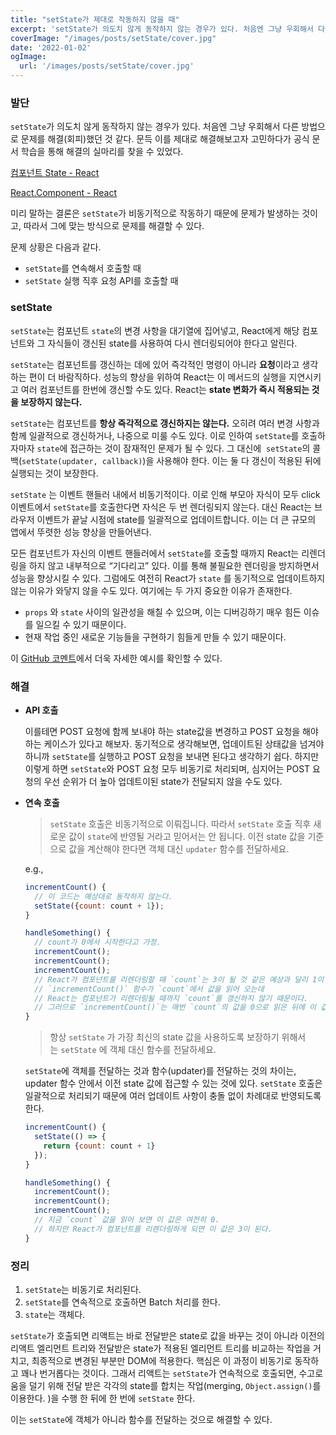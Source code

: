 ```yaml
---
title: "setState가 제대로 작동하지 않을 때"
excerpt: 'setState가 의도치 않게 동작하지 않는 경우가 있다. 처음엔 그냥 우회해서 다른 방법으로 문제를 해결(회피)했던 것 같다. 문득 이를 제대로 해결해보고자 고민하다가 공식 문서 학습을 통해 해결의 실마리를 찾을 수 있었다.'
coverImage: "/images/posts/setState/cover.jpg"
date: '2022-01-02'
ogImage:
  url: '/images/posts/setState/cover.jpg'
---
```


### 발단

`setState`가 의도치 않게 동작하지 않는 경우가 있다. 처음엔 그냥 우회해서 다른 방법으로 문제를 해결(회피)했던 것 같다. 문득 이를 제대로 해결해보고자 고민하다가 공식 문서 학습을 통해 해결의 실마리를 찾을 수 있었다.

[컴포넌트 State - React](https://ko.reactjs.org/docs/faq-state.html)

[React.Component - React](https://ko.reactjs.org/docs/react-component.html#setstate)

미리 말하는 결론은 `setState`가 비동기적으로 작동하기 때문에 문제가 발생하는 것이고, 따라서 그에 맞는 방식으로 문제를 해결할 수 있다.

문제 상황은 다음과 같다.

- `setState`를 연속해서 호출할 때
- `setState` 실행 직후 요청 API를 호출할 때

### setState

`setState`는 컴포넌트 `state`의 변경 사항을 대기열에 집어넣고, React에게 해당 컴포넌트와 그 자식들이 갱신된 state를 사용하여 다시 렌더링되어야 한다고 알린다. 

`setState`는 컴포넌트를 갱신하는 데에 있어 즉각적인 명령이 아니라 **요청**이라고 생각하는 편이 더 바람직하다. 성능의 향상을 위하여 React는 이 메서드의 실행을 지연시키고 여러 컴포넌트를 한번에 갱신할 수도 있다. React는 **state 변화가 즉시 적용되는 것을 보장하지 않는다.**

`setState`는 컴포넌트를 **항상 즉각적으로 갱신하지는 않는다.** 오히려 여러 변경 사항과 함께 일괄적으로 갱신하거나, 나중으로 미룰 수도 있다. 이로 인하여 `setState`를 호출하자마자 `state`에 접근하는 것이 잠재적인 문제가 될 수 있다. 그 대신에  `setState`의 콜백(`setState(updater, callback)`)을 사용해야 한다. 이는 둘 다 갱신이 적용된 뒤에 실행되는 것이 보장한다. 

`setState` 는 이벤트 핸들러 내에서 비동기적이다. 이로 인해 부모아 자식이 모두 click 이벤트에서 `setState`를 호출한다면 자식은 두 번 렌더링되지 않는다. 대신 React는 브라우저 이벤트가 끝날 시점에 state를 일괄적으로 업데이트합니다. 이는 더 큰 규모의 앱에서 뚜렷한 성능 향상을 만들어낸다.

모든 컴포넌트가 자신의 이벤트 핸들러에서 `setState`를 호출할 때까지 React는 리렌더링을 하지 않고 내부적으로 “기다리고” 있다. 이를 통해 불필요한 렌더링을 방지하면서 성능을 향상시킬 수 있다. 그럼에도 여전히 React가 `state` 를 동기적으로 업데이트하지 않는 이유가 와닿지 않을 수도 있다. 여기에는 두 가지 중요한 이유가 존재한다.

- `props` 와 `state` 사이의 일관성을 해칠 수 있으며, 이는 디버깅하기 매우 힘든 이슈를 일으킬 수 있기 때문이다.
- 현재 작업 중인 새로운 기능들을 구현하기 힘들게 만들 수 있기 때문이다.

이 [GitHub 코멘트](https://github.com/facebook/react/issues/11527#issuecomment-360199710)에서 더욱 자세한 예시를 확인할 수 있다.

### 해결

- **API 호출**
    
    이를테면 POST 요청에 함께 보내야 하는 state값을 변경하고 POST 요청을 해야 하는 케이스가 있다고 해보자. 동기적으로 생각해보면, 업데이트된 상태값을 넘겨야 하니까  `setState`를 실행하고 POST 요청을 보내면 된다고 생각하기 쉽다. 하지만 이렇게 하면 `setState`와 POST 요청 모두 비동기로 처리되며, 심지어는 POST 요청의 우선 순위가 더 높아 업데트이된 state가 전달되지 않을 수도 있다.
    
- **연속 호출**
    
    > `setState` 호출은 비동기적으로 이뤄집니다. 따라서 `setState` 호출 직후 새로운 값이 `state`에 반영될 거라고 믿어서는 안 됩니다. 이전 state 값을 기준으로 값을 계산해야 한다면 객체 대신 `updater` 함수를 전달하세요.
    > 
    
    e.g.,
    
    ```jsx
    incrementCount() {
      // 이 코드는 예상대로 동작하지 않는다.
      setState({count: count + 1});
    }
    
    handleSomething() {
      // count가 0에서 시작한다고 가정.
      incrementCount();
      incrementCount();
      incrementCount();
      // React가 컴포넌트를 리렌더링할 때 `count`는 3이 될 것 같은 예상과 달리 1이 된다.
      // `incrementCount()` 함수가 `count`에서 값을 읽어 오는데
      // React는 컴포넌트가 리렌더링될 때까지 `count`를 갱신하지 않기 때문이다.
      // 그러므로 `incrementCount()`는 매번 `count`의 값을 0으로 읽은 뒤에 이 값을 1로 설정한다.
    }
    ```
    
    > 항상 `setState` 가 가장 최신의 state 값을 사용하도록 보장하기 위해서는 `setState` 에 객체 대신 함수를 전달하세요.
    > 
    
    `setState`에 객체를 전달하는 것과 함수(updater)를 전달하는 것의 차이는,  updater 함수 안에서 이전 state 값에 접근할 수 있는 것에 있다. `setState` 호출은 일괄적으로 처리되기 때문에 여러 업데이트 사항이 충돌 없이 차례대로 반영되도록 한다.
    
    ```jsx
    incrementCount() {
      setState(() => {
        return {count: count + 1}
      });
    }
    
    handleSomething() {
      incrementCount();
      incrementCount();
      incrementCount();
      // 지금 `count` 값을 읽어 보면 이 값은 여전히 0.
      // 하지만 React가 컴포넌트를 리렌더링하게 되면 이 값은 3이 된다.
    }
    ```
    

### 정리

1. `setState`는 비동기로 처리된다.
2. `setState`를 연속적으로 호출하면 Batch 처리를 한다.
3. `state`는 객체다.

`setState`가 호출되면 리액트는 바로 전달받은 state로 값을 바꾸는 것이 아니라 이전의 리액트 엘리먼트 트리와 전달받은 state가 적용된 엘리먼트 트리를 비교하는 작업을 거치고, 최종적으로 변경된 부분만 DOM에 적용한다. 핵심은 이 과정이 비동기로 동작하고 꽤나 번거롭다는 것이다. 그래서 리액트는 `setState`가 연속적으로 호출되면, 수고로움을 덜기 위해 전달 받은 각각의 state를 합치는 작업(merging, `Object.assign()`를 이용한다. )을 수행 한 뒤에 한 번에 `setState` 한다.

이는 `setState`에 객체가 아니라 함수를 전달하는 것으로 해결할 수 있다.
